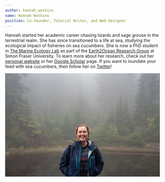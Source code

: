 ```yaml
---
author: hannah_watkins
name: Hannah Watkins
position: Co-founder, Tutorial Writer, and Web Designer
---
```


Hannah started her academic career chasing lizards and sage grouse in the terrestrial realm. She has since transitioned to a life at sea, studying the ecological impact of fisheries on sea cucumbers. She is now a PhD student in <a href="https://tmel.wordpress.com/" target="_blank">The Marine Ecology Lab</a> as part of the <a href="https://earthtooceansfu.ca/" target="_blank">Earth2Ocean Research Group</a> at Simon Fraser University. To learn more about her research, check out her <a href="https://hannahvwatkins.weebly.com/" target="_blank">personal website</a> or her <a href="https://scholar.google.com/citations?user=TKatZJwAAAAJ&hl=en" target="_blank">Google Scholar</a> page. If you want to inundate your feed with sea cucumbers, then follow her on <a href="https://twitter.com/hannahvwatkins" target="_blank">Twitter</a>! 

<div class="container author-row">
  <img src="/assets/images/about_photo_HW.JPG" class="img-fluid" alt="Responsive image">
</div>
